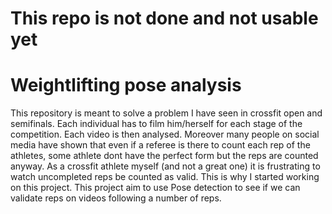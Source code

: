 # This repo is not done and not usable yet

# Weightlifting pose analysis

This repository is meant to solve a problem I have seen in crossfit open and semifinals.
Each individual has to film him/herself for each stage of the competition. Each video is then analysed.
Moreover many people on social media have shown that even if a referee is there to count each rep of the athletes, some athlete dont have the perfect form but the reps are counted anyway.
As a crossfit athlete myself (and not a great one) it is frustrating to watch uncompleted reps be counted as valid.
This is why I started working on this project.
This project aim to use Pose detection to see if we can validate reps on videos following a number of reps.



